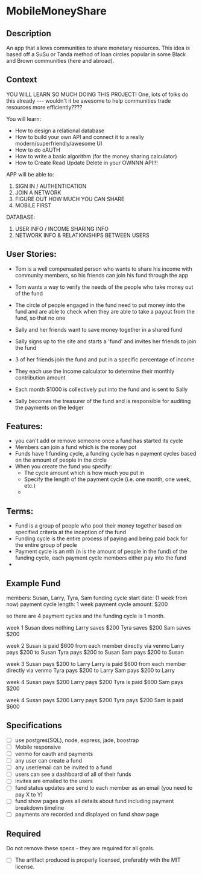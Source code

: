 # MobileMoneyShare

## Description

An app that allows communities to share monetary resources. This idea is based off a SuSu or Tanda method of loan circles popular in some Black and Brown communities (here and abroad).

## Context 
YOU WILL LEARN SO MUCH DOING THIS PROJECT!
One, lots of folks do this already --- wouldn't it be awesome to help communities trade resources more efficiently????

You will learn:
- How to design a relational database
- How to build your own API and connect it to a really modern/superfriendly/awesome UI
- How to do oAUTH 
- How to write a basic algorithm (for the money sharing calculator)
- How to Create Read Update Delete in your OWNNN API!!!


APP will be able to:
1. SIGN IN / AUTHENTICATION
2. JOIN A NETWORK
3. FIGURE OUT HOW MUCH YOU CAN SHARE
4. MOBILE FIRST

DATABASE:
1. USER INFO / INCOME SHARING INFO
2. NETWORK INFO & RELATIONSHIPS BETWEEN USERS


## User Stories:
 - Tom is a well compensated person who wants to share his income with community members, so his friends can join his fund through the app
 - Tom wants a way to verify the needs of the people who take money out of the fund
 - The circle of people engaged in the fund need to put money into the fund and are able to check when they are able to take a payout from the fund, so that no one 
 
 
 - Sally and her friends want to save money together in a shared fund
 - Sally signs up to the site and starts a 'fund' and invites her friends to join the fund
 - 3 of her friends join the fund and put in a specific percentage of income
 - They each use the income calculator to determine their monthly contribution amount 
 - Each month $1000 is collectively put into the fund and is sent to Sally
 - Sally becomes the treasurer of the fund and is responsible for auditing the payments on the ledger
 
## Features:
 - you can't add or remove someone once a fund has started its cycle
 - Members can join a fund which is the money pot
 - Funds have 1 funding cycle, a funding cycle has n payment cycles based on the amount of people in the circle
 - When you create the fund you specify:
    - The cycle amount which is how much you put in
    - Specify the length of the payment cycle (i.e. one month, one week, etc.) 
    - 
## Terms:
  - Fund is a group of people who pool their money together based on specified criteria at the inception of the fund
  - Funding cycle is the entire process of paying and being paid back for the entire group of peole
  - Payment cycle is an nth (n is the amount of people in the fund) of the funding cycle, each payment cycle members either pay into the fund 
  - 
  

## Example Fund

members: Susan, Larry, Tyra, Sam
funding cycle start date:  (1 week from now)
payment cycle length: 1 week
payment cycle amount: $200

so there are 4 payment cycles and the funding cycle is 1 month.

week 1
Susan does nothing
Larry saves $200
Tyra saves $200
Sam saves $200

week 2
Susan is paid $600 from each member directly via venmo
Larry pays $200 to Susan
Tyra pays $200 to Susan
Sam pays $200 to Susan

week 3
Susan pays $200 to Larry
Larry is paid $600 from each member directly via venmo
Tyra pays $200 to Larry
Sam pays $200 to Larry

week 4
Susan pays $200
Larry pays $200
Tyra is paid $600
Sam pays $200

week 4
Susan pays $200
Larry pays $200
Tyra pays $200
Sam is paid $600

## Specifications

- [ ] use postgres(SQL), node, express, jade, boostrap
- [ ] Mobile responsive
- [ ] venmo for oauth and payments
- [ ] any user can create a fund
- [ ] any user/email can be invited to a fund
- [ ] users can see a dashboard of all of their funds
- [ ] invites are emailed to the users
- [ ] fund status updates are send to each member as an email (you need to pay X to Y)
- [ ] fund show pages gives all details about fund including payment breakdown timeline
- [ ] payments are recorded and displayed on fund show page

## Required

Do not remove these specs - they are required for all goals.

- [ ] The artifact produced is properly licensed, preferably with the MIT license.
